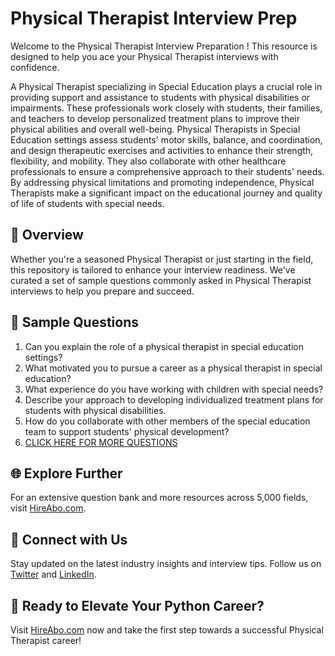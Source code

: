 # Physical Therapist Interview Prep

Welcome to the Physical Therapist Interview Preparation ! This resource is designed to help you ace your Physical Therapist interviews with confidence.

A Physical Therapist specializing in Special Education plays a crucial role in providing support and assistance to students with physical disabilities or impairments. These professionals work closely with students, their families, and teachers to develop personalized treatment plans to improve their physical abilities and overall well-being. Physical Therapists in Special Education settings assess students' motor skills, balance, and coordination, and design therapeutic exercises and activities to enhance their strength, flexibility, and mobility. They also collaborate with other healthcare professionals to ensure a comprehensive approach to their students' needs. By addressing physical limitations and promoting independence, Physical Therapists make a significant impact on the educational journey and quality of life of students with special needs.

## 🚀 Overview

Whether you're a seasoned Physical Therapist or just starting in the field, this repository is tailored to enhance your interview readiness. We've curated a set of sample questions commonly asked in Physical Therapist interviews to help you prepare and succeed.

## 📝 Sample Questions

1. Can you explain the role of a physical therapist in special education settings?
2. What motivated you to pursue a career as a physical therapist in special education?
3. What experience do you have working with children with special needs?
4. Describe your approach to developing individualized treatment plans for students with physical disabilities.
5. How do you collaborate with other members of the special education team to support students' physical development?
6. [CLICK HERE FOR MORE QUESTIONS](https://hireabo.com/job/4_3_9/Physical%20Therapist)

## 🌐 Explore Further

For an extensive question bank and more resources across 5,000 fields, visit [HireAbo.com](https://www.hireabo.com).

## 📱 Connect with Us

Stay updated on the latest industry insights and interview tips. Follow us on [Twitter](https://twitter.com/hireabo) and [LinkedIn](https://www.linkedin.com/in/hire-abo-3609972a8/).

## 🚀 Ready to Elevate Your Python Career?

Visit [HireAbo.com](https://www.hireabo.com) now and take the first step towards a successful Physical Therapist career!